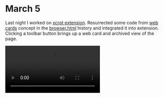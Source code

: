# March 5

Last night I worked on [xcrpt extension][]. Resurrected some code from [web cards][] concept in the   [browser.html][] history and integrated it into extension. Clicking a toolbar button brings up a web card and archived view of the page.



<video src="./clip-page-demo.mov" mute controls />



Now (11AM) focusing on generating card from the selection. I remember having done some work on this in the past, and every solution had it's drawbacks:

- [Highlighting selection by enclosing nodes][highlight-by-wrapping] altered DOM. And given that selection was represented through multiple nodes it is not really possible to change color of highlight on hover (without adding JS code which we do not want to do)
- [Drawing selection with SVG overlay][highlight-ancestor] addressed problem of scattered nodes however it relied on `z-index` which can be error prone.
- [DOM Selection <–> Resource Selector][capture-restore-selection] attempted to capture selection as a [Resource Selector][] from [Web Annotations][] specification and to create [DOM Selection][] from [Resource Selector][].

I am realizing I need to spend more time reading on [Web Annotations][] as it is clearly relevant to what we are doing here. 



<video src="fragment-selector-demo.mov" mute controls></video>



Yesterday [@pvh][] mentioned wanting to capture selections in a URLs our xcrpt will have.  Which reminded me of the [thread on twitter][portals-twitter-thread] and a [ScrollToTextFragment][] web platform proposal to allow specifying a text snippet in a URL fragment. I think we should look into it and consider how it fits with this work and learn what is already out there.



Going over the [Web Annotations][] spec I think we should capture / store selections in the format that follows the specification and will look something along the following lines

```json
{
  "@context": "http://www.w3.org/ns/anno.jsonld",
  "id": "https://xcr.pt/${uuid}",
  "created": "2020-03-05T20:30:47.519Z",
  "generator": "https://exr.pt",
  "type": "Annotation",
  "motivation": "commenting",
  "body": {
    "type": "TextualBody",
    "value": "This seems relevant to our research"
  },
  "target": {
    "type": "SpecificResource",
    "source": "https://en.wikipedia.org/wiki/Memex",
    "selector": [
      {
        "type": "CssSelector",
        "value": "#mw-content-text",
        "refinedBy": {
          "type": "TextQuoteSelector",
          "exact": "The memex would have features other than linking",
          "prefix": "",
          "suffix": "The user could record new information on microfilm"
        }
      },
      {
        "type": "CssSelector",
        "value": "#mw-content-text > div:nth-child(1) > p:nth-child(15) ",
        "refinedBy": {
          "type": "RangeSelector",
          "startSelector": {
            "type": "TextPositionSelector",
            "start": 0,
            "end": 0
          },
          "endSelector": {
            "type": "TextPositionSelector",
            "start": 49,
            "end": 49
          }
        }
      }
    ]
  }
}
```

Turns out [hypothes.is][] client also uses web annotation data model, that is what client seems to [fetch from the server][hypothesis payload]. 

![Screen Shot 2020-03-05 at 1.16.44 PM](Screen Shot 2020-03-05 at 1.16.44 PM.png)



Reading up more on Web Annotations

> [4.3.3 Refinement of State](https://www.w3.org/TR/annotation-model/#refinement-of-state)
>
> Similar to the [refinement of selection](https://www.w3.org/TR/annotation-model/#refinement-of-selection), it may be easier, more reliable or more accurate to specify the  appropriate state of the resource as a hierarchy of atomic State  resources. 

The `cached` field can provide a link to a copy of the source resource's representation. 

> [Example 31: Time State](https://www.w3.org/TR/annotation-model/#example-27)
>
> ```json
> {
>     "@context": "http://www.w3.org/ns/anno.jsonld",
>     "id": "http://example.org/anno31",
>     "type": "Annotation",
>     "body": "http://example.org/note1",
>     "target": {
>        "source": "http://example.org/page1",
>        "state": {
>          "type": "TimeState",
>          "cached": "http://archive.example.org/copy1",
>          "sourceDate": "2015-07-20T13:30:00Z"
>        }
>     }
> }
> ```
>

We should point to our archived copies.



[portals-twitter-thread]:https://twitter.com/gordonbrander/status/1207712525980258304?s=20
[ScrollToTextFragment]:https://github.com/WICG/ScrollToTextFragment
[capture-restore-selection]:https://gist.github.com/Gozala/58cc14aeae44bf57636108ce9fdd2d31
[highlight-ancestor]:https://gist.github.com/Gozala/c68204c83a4c71a3620fe21a465797db
[highlight-by-wrapping]:https://gist.github.com/Gozala/cc39b451c481eba80782c8a786da2011
[@pvh]:https://github.com/pvh/
[xcrpt extension]:https://github.com/inkandswitch/xcrpt
[browser.html]:https://github.com/browserhtml/browserhtml
[web cards]:https://gozala.io/work/web-cards
[Resource Selector]:https://www.w3.org/TR/annotation-model/#selectors
[Web Annotations]:https://www.w3.org/TR/annotation-model/
[DOM Selection]:https://w3c.github.io/selection-api/
[hypothes.is]:https://hypothes.is/
[hypothesis payload]:https://hypothes.is/api/search?_separate_replies=true&group=__world__&limit=200&offset=0&order=asc&sort=created&uri=https%3A%2F%2Fgozala.io%2Fwork%2F


